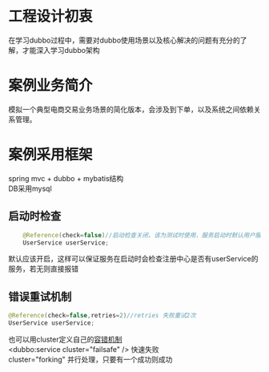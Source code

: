 # 工程设计初衷
在学习dubbo过程中，需要对dubbo使用场景以及核心解决的问题有充分的了解，才能深入学习dubbo架构
# 案例业务简介
模拟一个典型电商交易业务场景的简化版本，会涉及到下单，以及系统之间依赖关系管理。
# 案例采用框架
spring mvc + dubbo + mybatis结构<br/>
DB采用mysql


## 启动时检查
```java
	@Reference(check=false)//启动检查关闭，该为测试时使用，服务启动时默认用户服务已经存在 否则会报错
	UserService userService;
```
默认应该开启，这样可以保证服务在启动时会检查注册中心是否有userService的服务，若无则直接报错

## 错误重试机制
```java
@Reference(check=false,retries=2)//retries 失败重试2次
UserService userService;
```

也可以用cluster定义自己的[容错机制](https://dubbo.gitbooks.io/dubbo-dev-book/impls/cluster.html)<br/>
<dubbo:service cluster="failsafe" /> 快速失败<br/>
cluster="forking" 并行处理，只要有一个成功则成功<br/>

